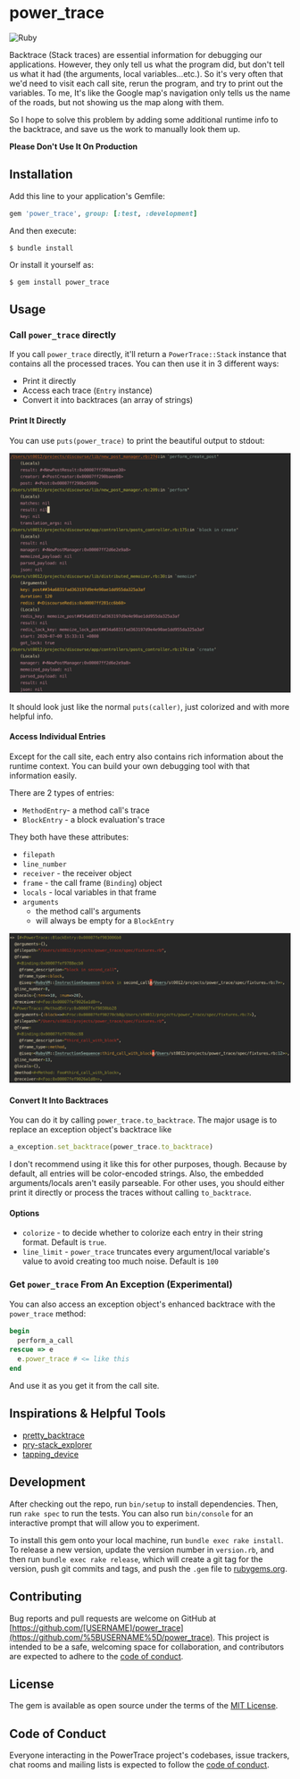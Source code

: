 # power_trace

![Ruby](https://github.com/st0012/power_trace/workflows/Ruby/badge.svg)

Backtrace (Stack traces) are essential information for debugging our applications. However, they only tell us what the program did, but don't tell us what it had (the arguments, local variables...etc.). So it's very often that we'd need to visit each call site, rerun the program, and try to print out the variables. To me, It's like the Google map's navigation only tells us the name of the roads, but not showing us the map along with them.

So I hope to solve this problem by adding some additional runtime info to the backtrace, and save us the work to manually look them up.

**Please Don't Use It On Production**

## Installation

Add this line to your application's Gemfile:

```ruby
gem 'power_trace', group: [:test, :development]
```

And then execute:

```
$ bundle install
```

Or install it yourself as:

```
$ gem install power_trace
```

## Usage

### Call `power_trace` directly

If you call `power_trace` directly, it'll return a `PowerTrace::Stack` instance that contains all the processed traces. You can then use it in 3 different ways:

- Print it directly
- Access each trace (`Entry` instance)
- Convert it into backtraces (an array of strings)

#### Print It Directly

You can use `puts(power_trace)` to print the beautiful output to stdout:

![print power_trace directly](https://github.com/st0012/power_trace/blob/master/images/print_directly.png)

It should look just like the normal `puts(caller)`, just colorized and with more helpful info.

#### Access Individual Entries

Except for the call site, each entry also contains rich information about the runtime context. You can build your own debugging tool with that information easily.

There are 2 types of entries:

- `MethodEntry`- a method call's trace
- `BlockEntry` - a block evaluation's trace

They both have these attributes:

- `filepath`
- `line_number`
- `receiver` - the receiver object
- `frame` - the call frame (`Binding`) object
- `locals` - local variables in that frame
- `arguments`
    - the method call's arguments
    - will always be empty for a `BlockEntry`

![use individual entries](https://github.com/st0012/power_trace/blob/master/images/entries.png)

#### Convert It Into Backtraces

You can do it by calling `power_trace.to_backtrace`. The major usage is to replace an exception object's backtrace like

```ruby
a_exception.set_backtrace(power_trace.to_backtrace)
```

I don't recommend using it like this for other purposes, though. Because by default, all entries will be color-encoded strings. Also, the embedded arguments/locals aren't easily parseable. For other uses, you should either print it directly or process the traces without calling `to_backtrace`.

#### Options

- `colorize` - to decide whether to colorize each entry in their string format. Default is `true`.
- `line_limit` - `power_trace` truncates every argument/local variable's value to avoid creating too much noise. Default is `100`

### Get `power_trace` From An Exception (Experimental)

You can also access an exception object's enhanced backtrace with the `power_trace` method:

```ruby
begin
  perform_a_call
rescue => e
  e.power_trace # <= like this
end
```

And use it as you get it from the call site.

## Inspirations & Helpful Tools

- [pretty_backtrace](https://github.com/ko1/pretty_backtrace)
- [pry-stack_explorer](https://github.com/pry/pry-stack_explorer)
- [tapping_device](https://github.com/st0012/tapping_device)

## Development

After checking out the repo, run `bin/setup` to install dependencies. Then, run `rake spec` to run the tests. You can also run `bin/console` for an interactive prompt that will allow you to experiment.

To install this gem onto your local machine, run `bundle exec rake install`. To release a new version, update the version number in `version.rb`, and then run `bundle exec rake release`, which will create a git tag for the version, push git commits and tags, and push the `.gem` file to [rubygems.org](https://rubygems.org/).

## Contributing

Bug reports and pull requests are welcome on GitHub at [https://github.com/[USERNAME]/power_trace](https://github.com/%5BUSERNAME%5D/power_trace). This project is intended to be a safe, welcoming space for collaboration, and contributors are expected to adhere to the [code of conduct](https://github.com/%5BUSERNAME%5D/power_trace/blob/master/CODE_OF_CONDUCT.md).

## License

The gem is available as open source under the terms of the [MIT License](https://opensource.org/licenses/MIT).

## Code of Conduct

Everyone interacting in the PowerTrace project's codebases, issue trackers, chat rooms and mailing lists is expected to follow the [code of conduct](https://github.com/%5BUSERNAME%5D/power_trace/blob/master/CODE_OF_CONDUCT.md).
